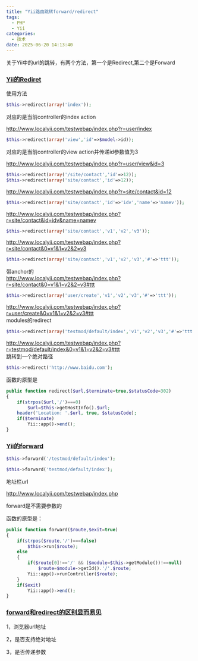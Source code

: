 ```yaml
---
title: "Yii路由跳转forward/redirect"
tags:
  - PHP
  - Yii
categories:
  - 技术
date: 2025-06-20 14:13:40
---
```


关于Yii中的url的跳转，有两个方法，第一个是Redirect,第二个是Forward

### [Yii的Rediret](#1)

使用方法

```php
$this->redirect(array('index'));
```

对应的是当前controller的index action

http://www.localyii.com/testwebap/index.php?r=user/index

```php
$this->redirect(array('view','id'=>$model->id));
```

对应的是当前controller的view action并传递id参数值为3  
  
http://www.localyii.com/testwebap/index.php?r=user/view&id=3

```php
$this->redirect(array('/site/contact','id'=>12));
$this->redirect(array('site/contact','id'=>12));
```

http://www.localyii.com/testwebap/index.php?r=site/contact&id=12

```php
$this->redirect(array('site/contact','id'=>'idv','name'=>'namev'));
```

http://www.localyii.com/testwebap/index.php?r=site/contact&id=idv&name=namev

```php
$this->redirect(array('site/contact','v1','v2','v3'));
```

http://www.localyii.com/testwebap/index.php?r=site/contact&0=v1&1=v2&2=v3

```php
$this->redirect(array('site/contact','v1','v2','v3','#'=>'ttt'));
```

带anchor的  
http://www.localyii.com/testwebap/index.php?r=site/contact&0=v1&1=v2&2=v3#ttt

```php
$this->redirect(array('user/create','v1','v2','v3','#'=>'ttt'));
```

http://www.localyii.com/testwebap/index.php?r=user/create&0=v1&1=v2&2=v3#ttt  
modules的redirect

```php
$this->redirect(array('testmod/default/index','v1','v2','v3','#'=>'ttt'));
```

http://www.localyii.com/testwebap/index.php?r=testmod/default/index&0=v1&1=v2&2=v3#ttt  
跳转到一个绝对路径

```php
$this->redirect('http://www.baidu.com');
```

函数的原型是

```php
public function redirect($url,$terminate=true,$statusCode=302)
{
    if(strpos($url,'/')===0)
        $url=$this->getHostInfo().$url;
    header('Location: '.$url, true, $statusCode);
    if($terminate)
        Yii::app()->end();
}
```

### [Yii的forward](#2)

```php
$this->forward('/testmod/default/index');

$this->forward('testmod/default/index');
```

地址栏url

http://www.localyii.com/testwebap/index.php

forward是不需要参数的

函数的原型是：

```php
public function forward($route,$exit=true)
{
    if(strpos($route,'/')===false)
        $this->run($route);
    else
    {
        if($route[0]!=='/' && ($module=$this->getModule())!==null)
            $route=$module->getId().'/'.$route;
        Yii::app()->runController($route);
    }
    if($exit)
        Yii::app()->end();
}
```

### [forward和redirect的区别显而易见](#3)

1，浏览器url地址

2，是否支持绝对地址

3，是否传递参数
